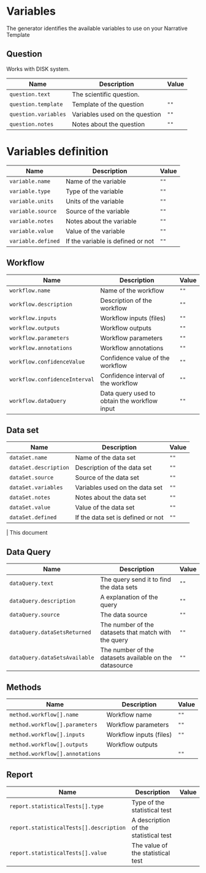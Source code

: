 # Variables

The generator identifies the available variables to use on your Narrative Template

## Question

Works with DISK system.

| Name                 | Description                    | Value |
| -------------------- | ------------------------------ | ----- |
| `question.text`      | The scientific question.       |
| `question.template`  | Template of the question       | `""`  |
| `question.variables` | Variables used on the question | `""`  |
| `question.notes`     | Notes about the question       | `""`  |

# Variables definition

| Name               | Description                       | Value |
| ------------------ | --------------------------------- | ----- |
| `variable.name`    | Name of the variable              | `""`  |
| `variable.type`    | Type of the variable              | `""`  |
| `variable.units`   | Units of the variable             | `""`  |
| `variable.source`  | Source of the variable            | `""`  |
| `variable.notes`   | Notes about the variable          | `""`  |
| `variable.value`   | Value of the variable             | `""`  |
| `variable.defined` | If the variable is defined or not | `""`  |

## Workflow

| Name                          | Description                                  | Value |
| ----------------------------- | -------------------------------------------- | ----- |
| `workflow.name`               | Name of the workflow                         | `""`  |
| `workflow.description`        | Description of the workflow                  | `""`  |
| `workflow.inputs`             | Workflow inputs (files)                      | `""`  |
| `workflow.outputs`            | Workflow outputs                             | `""`  |
| `workflow.parameters`         | Workflow parameters                          | `""`  |
| `workflow.annotations`        | Workflow annotations                         | `""`  |
| `workflow.confidenceValue`    | Confidence value of the workflow             | `""`  |
| `workflow.confidenceInterval` | Confidence interval of the workflow          | `""`  |
| `workflow.dataQuery`          | Data query used to obtain the workflow input | `""`  |

## Data set

| Name                  | Description                       | Value |
| --------------------- | --------------------------------- | ----- |
| `dataSet.name`        | Name of the data set              | `""`  |
| `dataSet.description` | Description of the data set       | `""`  |
| `dataSet.source`      | Source of the data set            | `""`  |
| `dataSet.variables`   | Variables used on the data set    | `""`  |
| `dataSet.notes`       | Notes about the data set          | `""`  |
| `dataSet.value`       | Value of the data set             | `""`  |
| `dataSet.defined`     | If the data set is defined or not | `""`  |

|
This document

## Data Query

| Name                          | Description                                            | Value |
| ----------------------------- | ------------------------------------------------------ | ----- |
| `dataQuery.text`              | The query send it to find the data sets                | `""`  |
| `dataQuery.description`       | A explanation of the query                             | `""`  |
| `dataQuery.source`            | The data source                                        | `""`  |
| `dataQuery.dataSetsReturned`  | The number of the datasets that match with the query   | `""`  |
| `dataQuery.dataSetsAvailable` | The number of the datasets available on the datasource | `""`  |

## Methods

| Name                            | Description             | Value |
| ------------------------------- | ----------------------- | ----- |
| `method.workflow[].name`        | Workflow name           | `""`  |
| `method.workflow[].parameters`  | Workflow parameters     | `""`  |
| `method.workflow[].inputs`      | Workflow inputs (files) | `""`  |
| `method.workflow[].outputs`     | Workflow outputs        |       |
| `method.workflow[].annotations` |                         | `""`  |

## Report

| Name                                    | Description                           | Value |
| --------------------------------------- | ------------------------------------- | ----- |
| `report.statisticalTests[].type `       | Type of the statistical test          |       |
| `report.statisticalTests[].description` | A description of the statistical test |       |
| `report.statisticalTests[].value`       | The value of the statistical test     |       |
